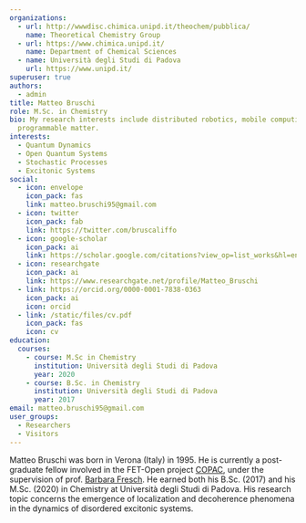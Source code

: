 ```yaml
---
organizations:
  - url: http://wwwdisc.chimica.unipd.it/theochem/pubblica/
    name: Theoretical Chemistry Group
  - url: https://www.chimica.unipd.it/
    name: Department of Chemical Sciences
  - name: Università degli Studi di Padova
    url: https://www.unipd.it/
superuser: true
authors:
  - admin
title: Matteo Bruschi
role: M.Sc. in Chemistry
bio: My research interests include distributed robotics, mobile computing and
  programmable matter.
interests:
  - Quantum Dynamics
  - Open Quantum Systems
  - Stochastic Processes
  - Excitonic Systems
social:
  - icon: envelope
    icon_pack: fas
    link: matteo.bruschi95@gmail.com
  - icon: twitter
    icon_pack: fab
    link: https://twitter.com/bruscaliffo
  - icon: google-scholar
    icon_pack: ai
    link: https://scholar.google.com/citations?view_op=list_works&hl=en&user=plynBigAAAAJ&gmla=AJsN-F6Dlp6yzKsWtrg_JcOpB69TImoXO0IIW8dXpJawO0Es_HNDwuANIcAFcs4b-ee_xW_RFaAldan__jZrydN2FXH38GI8KukKymPwivmiBwKRN7gtgA_TLEo7twkxx96IyBY8C8Jy
  - icon: researchgate
    icon_pack: ai
    link: https://www.researchgate.net/profile/Matteo_Bruschi
  - link: https://orcid.org/0000-0001-7838-0363
    icon_pack: ai
    icon: orcid
  - link: /static/files/cv.pdf
    icon_pack: fas
    icon: cv
education:
  courses:
    - course: M.Sc in Chemistry
      institution: Università degli Studi di Padova
      year: 2020
    - course: B.Sc. in Chemistry
      institution: Università degli Studi di Padova
      year: 2017
email: matteo.bruschi95@gmail.com
user_groups:
  - Researchers
  - Visitors
---
```

Matteo Bruschi was born in Verona (Italy) in 1995. He is currently a post-graduate fellow involved in the FET-Open project [COPAC](http://www.copac-fet.eu/), under the supervision of prof. [Barbara Fresch](http://wwwdisc.chimica.unipd.it/theochem/pubblica/index.php/barbara-fresch/). He earned both his B.Sc. (2017) and his M.Sc. (2020) in Chemistry at Università degli Studi di Padova. His research topic concerns the emergence of localization and decoherence phenomena in the dynamics of disordered excitonic systems.